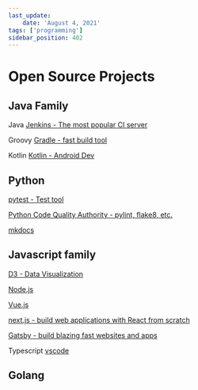 ```yaml
---
last_update:
    date: 'August 4, 2021'
tags: ['programming']
sidebar_position: 402
---
```


# Open Source Projects

## Java Family

Java
[Jenkins - The most popular CI server](https://github.com/jenkinsci/jenkins)

Groovy
[Gradle - fast build tool](https://github.com/gradle/gradle)

Kotlin
[Kotlin - Android Dev](https://github.com/JetBrains/kotlin)

## Python

[pytest - Test tool](https://github.com/pytest-dev/pytest)

[Python Code Quality Authority - pylint, flake8, etc.](https://github.com/PyCQA)

[mkdocs](https://github.com/mkdocs/mkdocs)

## Javascript family

[D3 - Data Visualization](https://github.com/d3/d3)

[Node.js](https://github.com/nodejs/node)

[Vue.js](https://github.com/vuejs/vue)

[next.js - build web applications with React from scratch](https://github.com/vercel/next.js/)

[Gatsby - build blazing fast websites and apps](https://github.com/gatsbyjs/gatsby)

Typescript
[vscode](https://github.com/microsoft/vscode)

## Golang
